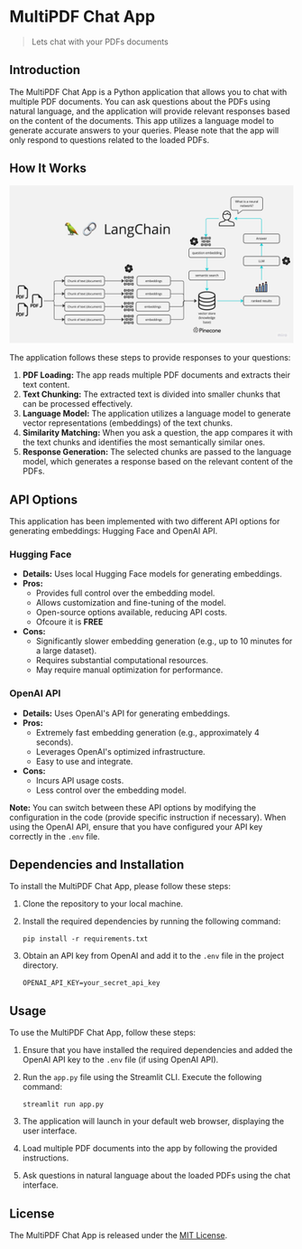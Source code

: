 # MultiPDF Chat App

> Lets chat with your PDFs documents

## Introduction

The MultiPDF Chat App is a Python application that allows you to chat with multiple PDF documents. You can ask questions about the PDFs using natural language, and the application will provide relevant responses based on the content of the documents. This app utilizes a language model to generate accurate answers to your queries. Please note that the app will only respond to questions related to the loaded PDFs.

## How It Works

![MultiPDF Chat App Diagram](./docs/PDF-LangChain.jpg)

The application follows these steps to provide responses to your questions:

1.  **PDF Loading:** The app reads multiple PDF documents and extracts their text content.
2.  **Text Chunking:** The extracted text is divided into smaller chunks that can be processed effectively.
3.  **Language Model:** The application utilizes a language model to generate vector representations (embeddings) of the text chunks.
4.  **Similarity Matching:** When you ask a question, the app compares it with the text chunks and identifies the most semantically similar ones.
5.  **Response Generation:** The selected chunks are passed to the language model, which generates a response based on the relevant content of the PDFs.

## API Options

This application has been implemented with two different API options for generating embeddings: Hugging Face and OpenAI API.

### Hugging Face

* **Details:** Uses local Hugging Face models for generating embeddings.
* **Pros:**
    * Provides full control over the embedding model.
    * Allows customization and fine-tuning of the model.
    * Open-source options available, reducing API costs.
    * Ofcoure it is **FREE**
* **Cons:**
    * Significantly slower embedding generation (e.g., up to 10 minutes for a large dataset).
    * Requires substantial computational resources.
    * May require manual optimization for performance.

### OpenAI API

* **Details:** Uses OpenAI's API for generating embeddings.
* **Pros:**
    * Extremely fast embedding generation (e.g., approximately 4 seconds).
    * Leverages OpenAI's optimized infrastructure.
    * Easy to use and integrate.
* **Cons:**
    * Incurs API usage costs.
    * Less control over the embedding model.

**Note:** You can switch between these API options by modifying the configuration in the code (provide specific instruction if necessary). When using the OpenAI API, ensure that you have configured your API key correctly in the `.env` file.

## Dependencies and Installation

To install the MultiPDF Chat App, please follow these steps:

1.  Clone the repository to your local machine.

2.  Install the required dependencies by running the following command:

    ```
    pip install -r requirements.txt
    ```

3.  Obtain an API key from OpenAI and add it to the `.env` file in the project directory.

    ```commandline
    OPENAI_API_KEY=your_secret_api_key
    ```

## Usage

To use the MultiPDF Chat App, follow these steps:

1.  Ensure that you have installed the required dependencies and added the OpenAI API key to the `.env` file (if using OpenAI API).

2.  Run the `app.py` file using the Streamlit CLI. Execute the following command:

    ```
    streamlit run app.py
    ```

3.  The application will launch in your default web browser, displaying the user interface.

4.  Load multiple PDF documents into the app by following the provided instructions.

5.  Ask questions in natural language about the loaded PDFs using the chat interface.

## License

The MultiPDF Chat App is released under the [MIT License](https://opensource.org/licenses/MIT).
